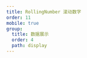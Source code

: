 ```yaml
---
title: RollingNumber 滚动数字
order: 11
mobile: true
group:
  title: 数据展示
  order: 4
  path: display
---
```


<code src="../demo/RollingNumber.tsx"></code>
<API src="../src/RollingNumber.tsx"></API>
